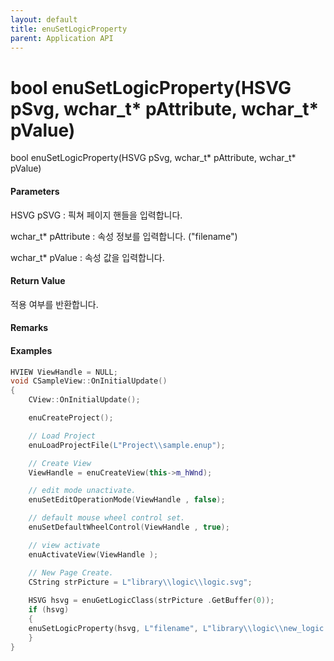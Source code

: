```yaml
---
layout: default
title: enuSetLogicProperty
parent: Application API
---
```

# bool enuSetLogicProperty\(HSVG pSvg, wchar\_t\* pAttribute, wchar\_t\* pValue\)

bool enuSetLogicProperty\(HSVG pSvg, wchar\_t\* pAttribute, wchar\_t\* pValue\)

#### Parameters

HSVG pSVG : 픽쳐 페이지 핸들을 입력합니다.

wchar\_t\* pAttribute : 속성 정보를 입력합니다. \("filename"\)

wchar\_t\* pValue : 속성 값을 입력합니다.



#### Return Value

적용 여부를 반환합니다.

#### Remarks



#### Examples

```cpp
HVIEW ViewHandle = NULL; 
void CSampleView::OnInitialUpdate() 
{ 
    CView::OnInitialUpdate(); 

    enuCreateProject(); 

    // Load Project
    enuLoadProjectFile(L"Project\\sample.enup"); 

    // Create View
    ViewHandle = enuCreateView(this->m_hWnd); 

    // edit mode unactivate.
    enuSetEditOperationMode(ViewHandle , false);

    // default mouse wheel control set.
    enuSetDefaultWheelControl(ViewHandle , true);

    // view activate
    enuActivateView(ViewHandle );

    // New Page Create. 
    CString strPicture = L"library\\logic\\logic.svg"; 
    
    HSVG hsvg = enuGetLogicClass(strPicture .GetBuffer(0));
    if (hsvg)
    {
	enuSetLogicProperty(hsvg, L"filename", L"library\\logic\\new_logic.svg");
    }
}
```



